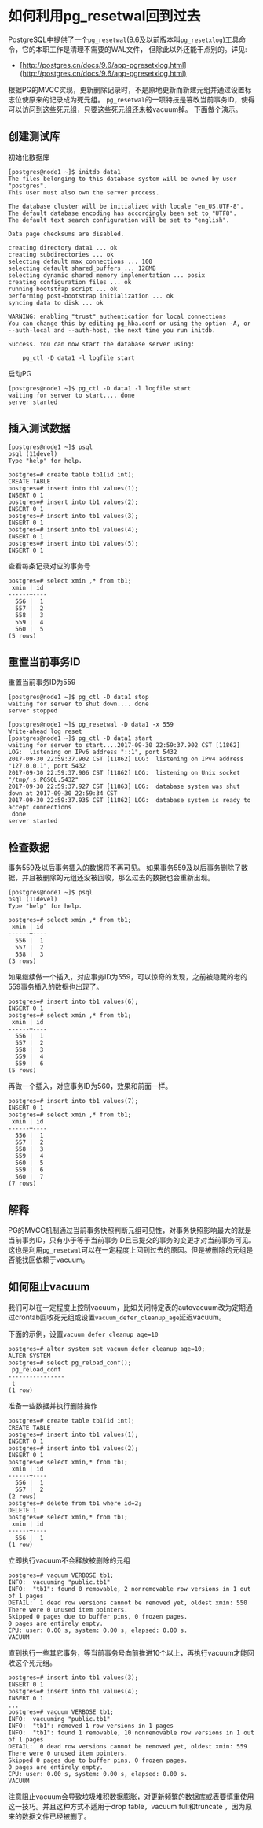 # 如何利用pg_resetwal回到过去

PostgreSQL中提供了一个`pg_resetwal`(9.6及以前版本叫`pg_resetxlog`)工具命令，它的本职工作是清理不需要的WAL文件，
但除此以外还能干点别的。详见:

- [http://postgres.cn/docs/9.6/app-pgresetxlog.html](http://postgres.cn/docs/9.6/app-pgresetxlog.html)

根据PG的MVCC实现，更新删除记录时，不是原地更新而新建元组并通过设置标志位使原来的记录成为死元组。
`pg_resetwal`的一项特技是篡改当前事务ID，使得可以访问到这些死元组，只要这些死元组还未被vacuum掉。
下面做个演示。

## 创建测试库

初始化数据库

	[postgres@node1 ~]$ initdb data1
	The files belonging to this database system will be owned by user "postgres".
	This user must also own the server process.
	
	The database cluster will be initialized with locale "en_US.UTF-8".
	The default database encoding has accordingly been set to "UTF8".
	The default text search configuration will be set to "english".
	
	Data page checksums are disabled.
	
	creating directory data1 ... ok
	creating subdirectories ... ok
	selecting default max_connections ... 100
	selecting default shared_buffers ... 128MB
	selecting dynamic shared memory implementation ... posix
	creating configuration files ... ok
	running bootstrap script ... ok
	performing post-bootstrap initialization ... ok
	syncing data to disk ... ok
	
	WARNING: enabling "trust" authentication for local connections
	You can change this by editing pg_hba.conf or using the option -A, or
	--auth-local and --auth-host, the next time you run initdb.
	
	Success. You can now start the database server using:
	
	    pg_ctl -D data1 -l logfile start

启动PG

	[postgres@node1 ~]$ pg_ctl -D data1 -l logfile start
	waiting for server to start.... done
	server started


## 插入测试数据

	[postgres@node1 ~]$ psql
	psql (11devel)
	Type "help" for help.
	
	postgres=# create table tb1(id int);
	CREATE TABLE
	postgres=# insert into tb1 values(1);
	INSERT 0 1
	postgres=# insert into tb1 values(2);
	INSERT 0 1
	postgres=# insert into tb1 values(3);
	INSERT 0 1
	postgres=# insert into tb1 values(4);
	INSERT 0 1
	postgres=# insert into tb1 values(5);
	INSERT 0 1

查看每条记录对应的事务号

	postgres=# select xmin ,* from tb1;
	 xmin | id 
	------+----
	  556 |  1
	  557 |  2
	  558 |  3
	  559 |  4
	  560 |  5
	(5 rows)

## 重置当前事务ID

重置当前事务ID为559

	[postgres@node1 ~]$ pg_ctl -D data1 stop
	waiting for server to shut down.... done
	server stopped
	
	[postgres@node1 ~]$ pg_resetwal -D data1 -x 559
	Write-ahead log reset
	[postgres@node1 ~]$ pg_ctl -D data1 start
	waiting for server to start....2017-09-30 22:59:37.902 CST [11862] LOG:  listening on IPv6 address "::1", port 5432
	2017-09-30 22:59:37.902 CST [11862] LOG:  listening on IPv4 address "127.0.0.1", port 5432
	2017-09-30 22:59:37.906 CST [11862] LOG:  listening on Unix socket "/tmp/.s.PGSQL.5432"
	2017-09-30 22:59:37.927 CST [11863] LOG:  database system was shut down at 2017-09-30 22:59:34 CST
	2017-09-30 22:59:37.935 CST [11862] LOG:  database system is ready to accept connections
	 done
	server started

## 检查数据

事务559及以后事务插入的数据将不再可见。
如果事务559及以后事务删除了数据，并且被删除的元组还没被回收，那么过去的数据也会重新出现。

	[postgres@node1 ~]$ psql
	psql (11devel)
	Type "help" for help.
	
	postgres=# select xmin ,* from tb1;
	 xmin | id 
	------+----
	  556 |  1
	  557 |  2
	  558 |  3
	(3 rows)

如果继续做一个插入，对应事务ID为559，可以惊奇的发现，之前被隐藏的老的559事务插入的数据也出现了。

	postgres=# insert into tb1 values(6);
	INSERT 0 1
	postgres=# select xmin ,* from tb1;
	 xmin | id 
	------+----
	  556 |  1
	  557 |  2
	  558 |  3
	  559 |  4
	  559 |  6
	(5 rows)

再做一个插入，对应事务ID为560，效果和前面一样。

	postgres=# insert into tb1 values(7);
	INSERT 0 1
	postgres=# select xmin ,* from tb1;
	 xmin | id 
	------+----
	  556 |  1
	  557 |  2
	  558 |  3
	  559 |  4
	  560 |  5
	  559 |  6
	  560 |  7
	(7 rows)

## 解释

PG的MVCC机制通过当前事务快照判断元组可见性，对事务快照影响最大的就是当前事务ID，只有小于等于当前事务ID且已提交的事务的变更才对当前事务可见。这也是利用`pg_resetwal`可以在一定程度上回到过去的原因。但是被删除的元组是否能找回依赖于vacuum。

## 如何阻止vacuum

我们可以在一定程度上控制vacuum，比如关闭特定表的autovacuum改为定期通过crontab回收死元组或设置`vacuum_defer_cleanup_age`延迟vacuum。

下面的示例，设置`vacuum_defer_cleanup_age=10`

	postgres=# alter system set vacuum_defer_cleanup_age=10;
	ALTER SYSTEM
	postgres=# select pg_reload_conf();
	 pg_reload_conf 
	----------------
	 t
	(1 row)

准备一些数据并执行删除操作

	postgres=# create table tb1(id int);
	CREATE TABLE
	postgres=# insert into tb1 values(1);
	INSERT 0 1
	postgres=# insert into tb1 values(2);
	INSERT 0 1
	postgres=# select xmin,* from tb1;
	 xmin | id 
	------+----
	  556 |  1
	  557 |  2
	(2 rows)
	postgres=# delete from tb1 where id=2;
	DELETE 1
	postgres=# select xmin,* from tb1;
	 xmin | id 
	------+----
	  556 |  1
	(1 row)

立即执行vacuum不会释放被删除的元组

	postgres=# vacuum VERBOSE tb1;
	INFO:  vacuuming "public.tb1"
	INFO:  "tb1": found 0 removable, 2 nonremovable row versions in 1 out of 1 pages
	DETAIL:  1 dead row versions cannot be removed yet, oldest xmin: 550
	There were 0 unused item pointers.
	Skipped 0 pages due to buffer pins, 0 frozen pages.
	0 pages are entirely empty.
	CPU: user: 0.00 s, system: 0.00 s, elapsed: 0.00 s.
	VACUUM


直到执行一些其它事务，等当前事务号向前推进10个以上，再执行vacuum才能回收这个死元组。

	postgres=# insert into tb1 values(3);
	INSERT 0 1
	postgres=# insert into tb1 values(4);
	INSERT 0 1
	...
	postgres=# vacuum VERBOSE tb1;
	INFO:  vacuuming "public.tb1"
	INFO:  "tb1": removed 1 row versions in 1 pages
	INFO:  "tb1": found 1 removable, 10 nonremovable row versions in 1 out of 1 pages
	DETAIL:  0 dead row versions cannot be removed yet, oldest xmin: 559
	There were 0 unused item pointers.
	Skipped 0 pages due to buffer pins, 0 frozen pages.
	0 pages are entirely empty.
	CPU: user: 0.00 s, system: 0.00 s, elapsed: 0.00 s.
	VACUUM


注意阻止vacuum会导致垃圾堆积数据膨胀，对更新频繁的数据库或表要慎重使用这一技巧。并且这种方式不适用于drop table，vacuum full和truncate ，因为原来的数据文件已经被删了。




